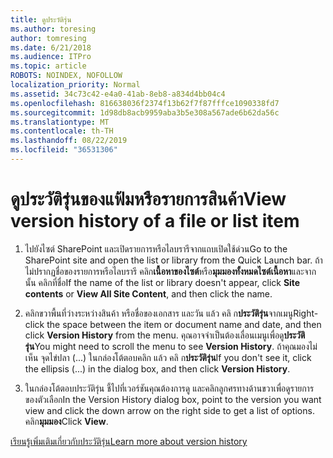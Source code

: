 ```yaml
---
title: ดูประวัติรุ่น
ms.author: toresing
author: tomresing
ms.date: 6/21/2018
ms.audience: ITPro
ms.topic: article
ROBOTS: NOINDEX, NOFOLLOW
localization_priority: Normal
ms.assetid: 34c73c42-e4a0-41ab-8eb8-a834d4bb04c4
ms.openlocfilehash: 816638036f2374f13b62f7f87fffce1090338fd7
ms.sourcegitcommit: 1d98db8acb9959aba3b5e308a567ade6b62da56c
ms.translationtype: MT
ms.contentlocale: th-TH
ms.lasthandoff: 08/22/2019
ms.locfileid: "36531306"
---
```

# <a name="view-version-history-of-a-file-or-list-item"></a><span data-ttu-id="e1838-102">ดูประวัติรุ่นของแฟ้มหรือรายการสินค้า</span><span class="sxs-lookup"><span data-stu-id="e1838-102">View version history of a file or list item</span></span>

1. <span data-ttu-id="e1838-103">ไปยังไซต์ SharePoint และเปิดรายการหรือไลบรารีจากแถบเปิดใช้ด่วน</span><span class="sxs-lookup"><span data-stu-id="e1838-103">Go to the SharePoint site and open the list or library from the Quick Launch bar.</span></span> <span data-ttu-id="e1838-104">ถ้าไม่ปรากฏชื่อของรายการหรือไลบรารี คลิก**เนื้อหาของไซต์**หรือ**มุมมองทั้งหมดไซต์เนื้อหา**และจากนั้น คลิกที่ชื่อ</span><span class="sxs-lookup"><span data-stu-id="e1838-104">If the name of the list or library doesn't appear, click **Site contents** or **View All Site Content**, and then click the name.</span></span>
    
2. <span data-ttu-id="e1838-105">คลิกขวาพื้นที่ว่างระหว่างสินค้า หรือชื่อของเอกสาร และวัน แล้ว คลิ ก**ประวัติรุ่น**จากเมนู</span><span class="sxs-lookup"><span data-stu-id="e1838-105">Right-click the space between the item or document name and date, and then click **Version History** from the menu.</span></span> <span data-ttu-id="e1838-106">คุณอาจจำเป็นต้องเลื่อนเมนูเพื่อดู**ประวัติรุ่น**</span><span class="sxs-lookup"><span data-stu-id="e1838-106">You might need to scroll the menu to see **Version History**.</span></span> <span data-ttu-id="e1838-107">ถ้าคุณมองไม่เห็น จุดไข่ปลา (...) ในกล่องโต้ตอบคลิก แล้ว คลิ ก**ประวัติรุ่น**</span><span class="sxs-lookup"><span data-stu-id="e1838-107">If you don't see it, click the ellipsis (...) in the dialog box, and then click **Version History**.</span></span>
    
3. <span data-ttu-id="e1838-108">ในกล่องโต้ตอบประวัติรุ่น ชี้ไปที่เวอร์ชันคุณต้องการดู และคลิกลูกศรทางด้านขวาเพื่อดูรายการของตัวเลือก</span><span class="sxs-lookup"><span data-stu-id="e1838-108">In the Version History dialog box, point to the version you want view and click the down arrow on the right side to get a list of options.</span></span> <span data-ttu-id="e1838-109">คลิก**มุมมอง**</span><span class="sxs-lookup"><span data-stu-id="e1838-109">Click **View**.</span></span>
    
[<span data-ttu-id="e1838-110">เรียนรู้เพิ่มเติมเกี่ยวกับประวัติรุ่น</span><span class="sxs-lookup"><span data-stu-id="e1838-110">Learn more about version history</span></span>](https://go.microsoft.com/fwlink/?linkid=875709)
  

